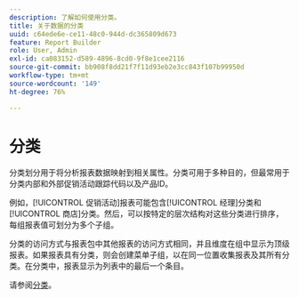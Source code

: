 ```yaml
---
description: 了解如何使用分类。
title: 关于数据的分类
uuid: c64ede6e-ce11-48c0-944d-dc365809d673
feature: Report Builder
role: User, Admin
exl-id: ca083152-d589-4896-8cd0-9f8e1cee2116
source-git-commit: bb908f8dd21f7f11d93eb2e3cc843f107b99950d
workflow-type: tm+mt
source-wordcount: '149'
ht-degree: 76%

---
```


# 分类

分类划分用于将分析报表数据映射到相关属性。分类可用于多种目的，但最常用于分类内部和外部促销活动跟踪代码以及产品ID。

例如，[!UICONTROL 促销活动]报表可能包含[!UICONTROL 经理]分类和[!UICONTROL 商店]分类。然后，可以按特定的层次结构对这些分类进行排序，每组报表值可划分为多个子组。

分类的访问方式与报表包中其他报表的访问方式相同，并且维度在组中显示为顶级报表。如果报表具有分类，则会创建菜单子组，以在同一位置收集报表及其所有分类。在分类中，报表显示为列表中的最后一个条目。

请参阅[分类](/help/components/classifications/c-classifications.md)。
